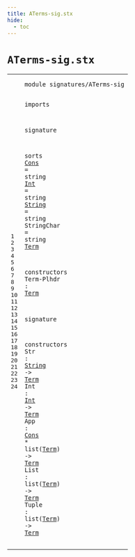 ```yaml
---
title: ATerms-sig.stx
hide:
  - toc
---
```


# `ATerms-sig.stx`



[pdmosses/metaborg-tiger/org.metaborg.lang.tiger.statix/src-gen/statix/signatures/ATerms-sig.stx]: https://github.com/pdmosses/metaborg-tiger/blob/master/org.metaborg.lang.tiger.statix/src-gen/statix/signatures/ATerms-sig.stx "The source file on GitHub"

<div class="stx"><table class="highlighttable"><tbody><tr><td class="linenos"><div class="linenodiv"><pre><span></span>1
2
3
4
5
6
7
8
9
10
11
12
13
14
15
16
17
18
19
20
21
22
23
24
</pre></div></td>
<td class="code"><pre><code><span class="keyword">module</span> <span id="signatures/ATerms-sig_7_28" title="Not referenced locally, nor via imports"><span class="token sort_ModuleID">signatures/ATerms-sig</span></span>

<span class="keyword">imports</span>

<span class="keyword">signature</span>

  <span class="keyword">sorts</span>
    <a href="#Cons_268_272" id="Cons_62_66" title="Referenced at line 22"><span class="token sort_OpId">Cons</span></a> <span class="operator">=</span> <span class="cons_StringSort">string</span>
    <a href="#Int_246_249" id="Int_80_83" title="Referenced at line 21"><span class="token sort_OpId">Int</span></a> <span class="operator">=</span> <span class="cons_StringSort">string</span>
    <a href="#String_221_227" id="String_97_103" title="Referenced at line 20"><span class="token sort_OpId">String</span></a> <span class="operator">=</span> <span class="cons_StringSort">string</span>
    <span id="StringChar_117_127" title="Not referenced locally, nor via imports"><span class="token sort_OpId">StringChar</span></span> <span class="operator">=</span> <span class="cons_StringSort">string</span>
    <span class="cons_SortDecl"><a href="#Term_179_183" id="Term_141_145" title="Referenced at line 15, 20, 21, 22, 22, 23, 23, 24, 24"><span class="token sort_OpId">Term</span></a></span>

  <span class="keyword">constructors</span>
    <span id="Term-Plhdr_166_176" title="Not referenced locally, nor via imports"><span class="token sort_OpId">Term-Plhdr</span></span> <span class="operator">:</span> <span class="cons_SimpleSort"><a href="#Term_141_145" id="Term_179_183" title="Defined at line 12"><span class="token sort_OpId">Term</span></a></span>

<span class="keyword">signature</span>

  <span class="keyword">constructors</span>
    <span id="Str_215_218" title="Not referenced locally, nor via imports"><span class="token sort_OpId">Str</span></span> <span class="operator">:</span> <span class="cons_SimpleSort"><a href="#String_97_103" id="String_221_227" title="Defined at line 10"><span class="token sort_OpId">String</span></a></span> <span class="operator">-&gt;</span> <span class="cons_SimpleSort"><a href="#Term_141_145" id="Term_231_235" title="Defined at line 12"><span class="token sort_OpId">Term</span></a></span>
    <span id="Int_240_243" title="Not referenced locally, nor via imports"><span class="token sort_OpId">Int</span></span> <span class="operator">:</span> <span class="cons_SimpleSort"><a href="#Int_80_83" id="Int_246_249" title="Defined at line 9"><span class="token sort_OpId">Int</span></a></span> <span class="operator">-&gt;</span> <span class="cons_SimpleSort"><a href="#Term_141_145" id="Term_253_257" title="Defined at line 12"><span class="token sort_OpId">Term</span></a></span>
    <span id="App_262_265" title="Not referenced locally, nor via imports"><span class="token sort_OpId">App</span></span> <span class="operator">:</span> <span class="cons_SimpleSort"><a href="#Cons_62_66" id="Cons_268_272" title="Defined at line 8"><span class="token sort_OpId">Cons</span></a></span> <span class="operator">*</span> <span class="keyword">list</span><span class="operator">(</span><span class="cons_SimpleSort"><a href="#Term_141_145" id="Term_280_284" title="Defined at line 12"><span class="token sort_OpId">Term</span></a></span><span class="operator">)</span> <span class="operator">-&gt;</span> <span class="cons_SimpleSort"><a href="#Term_141_145" id="Term_289_293" title="Defined at line 12"><span class="token sort_OpId">Term</span></a></span>
    <span id="List_298_302" title="Not referenced locally, nor via imports"><span class="token sort_OpId">List</span></span> <span class="operator">:</span> <span class="keyword">list</span><span class="operator">(</span><span class="cons_SimpleSort"><a href="#Term_141_145" id="Term_310_314" title="Defined at line 12"><span class="token sort_OpId">Term</span></a></span><span class="operator">)</span> <span class="operator">-&gt;</span> <span class="cons_SimpleSort"><a href="#Term_141_145" id="Term_319_323" title="Defined at line 12"><span class="token sort_OpId">Term</span></a></span>
    <span id="Tuple_328_333" title="Not referenced locally, nor via imports"><span class="token sort_OpId">Tuple</span></span> <span class="operator">:</span> <span class="keyword">list</span><span class="operator">(</span><span class="cons_SimpleSort"><a href="#Term_141_145" id="Term_341_345" title="Defined at line 12"><span class="token sort_OpId">Term</span></a></span><span class="operator">)</span> <span class="operator">-&gt;</span> <span class="cons_SimpleSort"><a href="#Term_141_145" id="Term_350_354" title="Defined at line 12"><span class="token sort_OpId">Term</span></a></span>
</code></pre></td></tr></tbody></table></div>